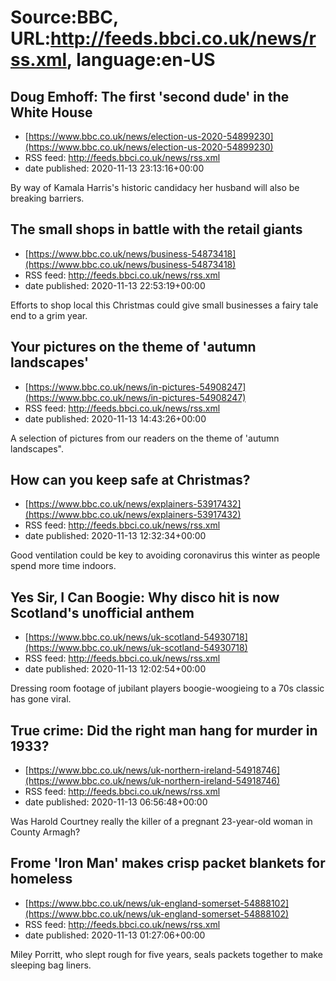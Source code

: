 # Source:BBC, URL:http://feeds.bbci.co.uk/news/rss.xml, language:en-US

## Doug Emhoff: The first 'second dude' in the White House
 - [https://www.bbc.co.uk/news/election-us-2020-54899230](https://www.bbc.co.uk/news/election-us-2020-54899230)
 - RSS feed: http://feeds.bbci.co.uk/news/rss.xml
 - date published: 2020-11-13 23:13:16+00:00

By way of Kamala Harris's historic candidacy her husband will also be breaking barriers.

## The small shops in battle with the retail giants
 - [https://www.bbc.co.uk/news/business-54873418](https://www.bbc.co.uk/news/business-54873418)
 - RSS feed: http://feeds.bbci.co.uk/news/rss.xml
 - date published: 2020-11-13 22:53:19+00:00

Efforts to shop local this Christmas could give small businesses a fairy tale end to a grim year.

## Your pictures on the theme of 'autumn landscapes'
 - [https://www.bbc.co.uk/news/in-pictures-54908247](https://www.bbc.co.uk/news/in-pictures-54908247)
 - RSS feed: http://feeds.bbci.co.uk/news/rss.xml
 - date published: 2020-11-13 14:43:26+00:00

A selection of pictures from our readers on the theme of 'autumn landscapes".

## How can you keep safe at Christmas?
 - [https://www.bbc.co.uk/news/explainers-53917432](https://www.bbc.co.uk/news/explainers-53917432)
 - RSS feed: http://feeds.bbci.co.uk/news/rss.xml
 - date published: 2020-11-13 12:32:34+00:00

Good ventilation could be key to avoiding coronavirus this winter as people spend more time indoors.

## Yes Sir, I Can Boogie: Why disco hit is now Scotland's unofficial anthem
 - [https://www.bbc.co.uk/news/uk-scotland-54930718](https://www.bbc.co.uk/news/uk-scotland-54930718)
 - RSS feed: http://feeds.bbci.co.uk/news/rss.xml
 - date published: 2020-11-13 12:02:54+00:00

Dressing room footage of jubilant players boogie-woogieing to a 70s classic has gone viral.

## True crime: Did the right man hang for murder in 1933?
 - [https://www.bbc.co.uk/news/uk-northern-ireland-54918746](https://www.bbc.co.uk/news/uk-northern-ireland-54918746)
 - RSS feed: http://feeds.bbci.co.uk/news/rss.xml
 - date published: 2020-11-13 06:56:48+00:00

Was Harold Courtney really the killer of a pregnant 23-year-old woman in County Armagh?

## Frome 'Iron Man' makes crisp packet blankets for homeless
 - [https://www.bbc.co.uk/news/uk-england-somerset-54888102](https://www.bbc.co.uk/news/uk-england-somerset-54888102)
 - RSS feed: http://feeds.bbci.co.uk/news/rss.xml
 - date published: 2020-11-13 01:27:06+00:00

Miley Porritt, who slept rough for five years, seals packets together to make sleeping bag liners.


